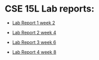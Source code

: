 # CSE 15L Lab reports:

* [Lab Report 1 week 2](https://avVergnet.github.io/cse15l-lab-reports/lab-report-1-week-2.html) 

* [Lab Report 2 week 4](https://avVergnet.github.io/cse15l-lab-reports/lab-report-2-week-4.html)

* [Lab Report 3 week 6](https://avVergnet.github.io/cse15l-lab-reports/lab-report-3-week-6.html)

* [Lab Report 4 week 8](https://avvergnet.github.io/cse15l-lab-reports/lab-report-4-week-8.html)
